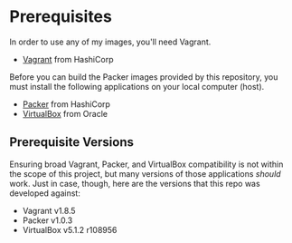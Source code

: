 Prerequisites
=============

In order to use any of my images, you'll need Vagrant.

- [Vagrant](https://www.vagrantup.com/downloads.html) from HashiCorp

Before you can build the Packer images provided by this repository,
you must install the following applications on your local computer (host).

- [Packer](https://www.packer.io/downloads.html) from HashiCorp
- [VirtualBox](https://www.virtualbox.org/wiki/Downloads) from Oracle

## Prerequisite Versions

Ensuring broad Vagrant, Packer, and VirtualBox compatibility is not
within the scope of this project, but many versions of those
applications _should_ work.  Just in case, though, here are the versions
that this repo was developed against:

* Vagrant v1.8.5
* Packer v1.0.3
* VirtualBox v5.1.2 r108956
